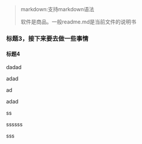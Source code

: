 >markdown:支持markdown语法
>
>软件是商品。一般readme.md是当前文件的说明书

### 标题3，接下来要去做一些事情

#### 标题4



dadad

adad

ad

adad



ss

ssssss

sss

